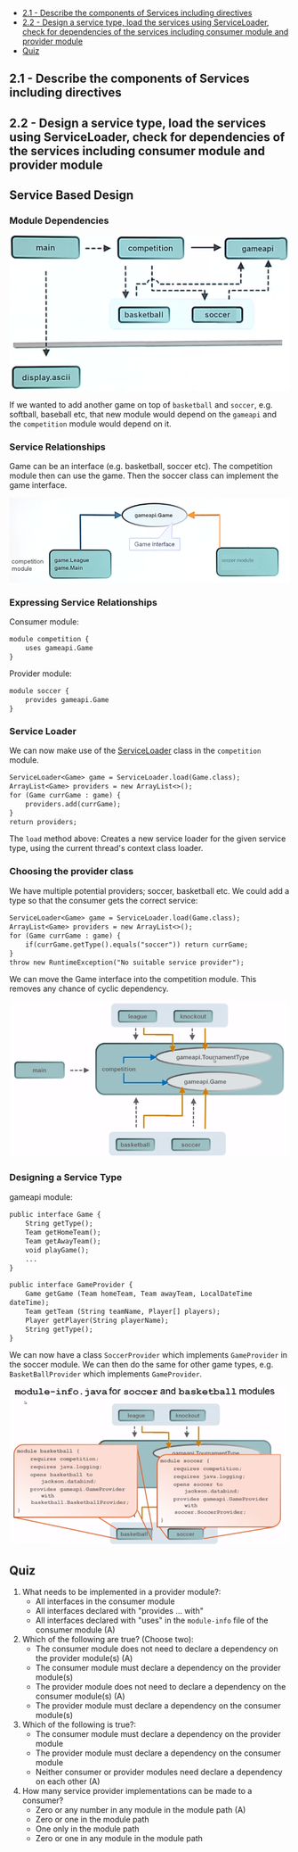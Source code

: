 - [2.1 - Describe the components of Services including directives](#2-1)
- [2.2 - Design a service type, load the services using ServiceLoader, check for dependencies of the services including consumer module and provider module](#2-2)
- [Quiz](#q)

## <a name="2-1"></a>2.1 - Describe the components of Services including directives
## <a name="2-2"></a>2.2 - Design a service type, load the services using ServiceLoader, check for dependencies of the services including consumer module and provider module

## Service Based Design

### Module Dependencies

![Figure 2.1](img/figure2-1.png)

If we wanted to add another game on top of `basketball` and `soccer`, e.g. softball, baseball etc, 
that new module would depend on the `gameapi` and the `competition` module would depend on it.

### Service Relationships

Game can be an interface (e.g. basketball, soccer etc). The competition module then can use the game. 
Then the soccer class can implement the game interface.

![Figure 2.2](img/figure2-2.png)

### Expressing Service Relationships

Consumer module:
````
module competition {
    uses gameapi.Game
}
````

Provider module:
````
module soccer {
    provides gameapi.Game
}
````

### Service Loader

We can now make use of the [ServiceLoader](https://docs.oracle.com/javase/9/docs/api/java/util/ServiceLoader.html) 
class in the `competition` module.

````
ServiceLoader<Game> game = ServiceLoader.load(Game.class);
ArrayList<Game> providers = new ArrayList<>();
for (Game currGame : game) {
    providers.add(currGame);
}
return providers;
````

The `load` method above: Creates a new service loader for the given service type, using the current 
thread's context class loader.

### Choosing the provider class

We have multiple potential providers; soccer, basketball etc. We could add a type so that the consumer
gets the correct service:

````
ServiceLoader<Game> game = ServiceLoader.load(Game.class);
ArrayList<Game> providers = new ArrayList<>();
for (Game currGame : game) {
    if(currGame.getType().equals("soccer")) return currGame;
}
throw new RuntimeException("No suitable service provider");
````

We can move the Game interface into the competition module. This removes any chance of cyclic dependency.

![Figure 2.3](img/figure2-3.png)

### Designing a Service Type

gameapi module:
````
public interface Game {
    String getType();
    Team getHomeTeam();
    Team getAwayTeam();
    void playGame();
    ...
}
````
````
public interface GameProvider {
    Game getGame (Team homeTeam, Team awayTeam, LocalDateTime dateTime);
    Team getTeam (String teamName, Player[] players);
    Player getPlayer(String playerName);
    String getType();
}
````

We can now have a class `SoccerProvider` which implements `GameProvider` in the soccer module. We can then
do the same for other game types, e.g. `BasketBallProvider` which implements `GameProvider`.

![Figure 2.4](img/figure2-4.png)

## <a name="q"></a>Quiz

1. What needs to be implemented in a provider module?:
    - All interfaces in the consumer module
    - All interfaces declared with "provides ... with"
    - All interfaces declared with "uses" in the `module-info` file of the consumer module (A)
1. Which of the following are true? (Choose two):
    - The consumer module does not need to declare a dependency on the provider module(s) (A)
    - The consumer module must declare a dependency on the provider module(s)
    - The provider module does not need to declare a dependency on the consumer module(s) (A)
    - The provider module must declare a dependency on the consumer module(s)
1. Which of the following is true?:
    - The consumer module must declare a dependency on the provider module
    - The provider module must declare a dependency on the consumer module
    - Neither consumer or provider modules need declare a dependency on each other (A)
1. How many service provider implementations can be made to a consumer?
    - Zero or any number in any module in the module path (A)
    - Zero or one in the module path
    - One only in the module path
    - Zero or one in any module in the module path